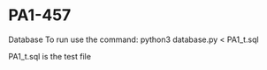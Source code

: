 # PA1-457
Database
To run use the command:
python3 database.py < PA1_t.sql

PA1_t.sql is the test file
